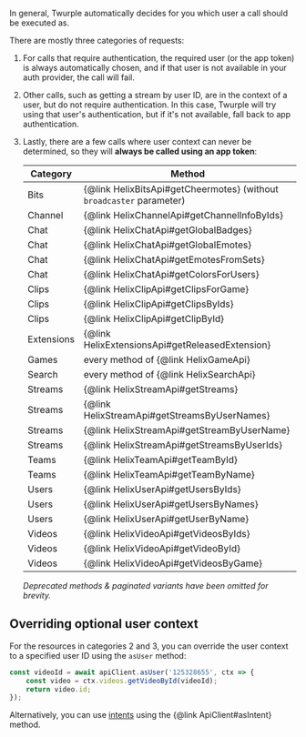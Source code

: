 In general, Twurple automatically decides for you which user a call should be executed as.

There are mostly three categories of requests:

1. For calls that require authentication, the required user (or the app token) is always automatically chosen,
and if that user is not available in your auth provider, the call will fail.

2. Other calls, such as getting a stream by user ID, are in the context of a user, but do not require authentication.
In this case, Twurple will try using that user's authentication, but if it's not available,
fall back to app authentication.

3. Lastly, there are a few calls where user context can never be determined,
so they will **always be called using an app token**:

	| Category   | Method                                                               |
	|------------|----------------------------------------------------------------------|
	| Bits       | {@link HelixBitsApi#getCheermotes} (without `broadcaster` parameter) |
	| Channel    | {@link HelixChannelApi#getChannelInfoByIds}                          |
	| Chat       | {@link HelixChatApi#getGlobalBadges}                                 |
	| Chat       | {@link HelixChatApi#getGlobalEmotes}                                 |
	| Chat       | {@link HelixChatApi#getEmotesFromSets}                               |
	| Chat       | {@link HelixChatApi#getColorsForUsers}                               |
	| Clips      | {@link HelixClipApi#getClipsForGame}                                 |
	| Clips      | {@link HelixClipApi#getClipsByIds}                                   |
	| Clips      | {@link HelixClipApi#getClipById}                                     |
	| Extensions | {@link HelixExtensionsApi#getReleasedExtension}                      |
	| Games      | every method of {@link HelixGameApi}                                 |
	| Search     | every method of {@link HelixSearchApi}                               |
	| Streams    | {@link HelixStreamApi#getStreams}                                    |
	| Streams    | {@link HelixStreamApi#getStreamsByUserNames}                         |
	| Streams    | {@link HelixStreamApi#getStreamByUserName}                           |
	| Streams    | {@link HelixStreamApi#getStreamsByUserIds}                           |
	| Teams      | {@link HelixTeamApi#getTeamById}                                     |
	| Teams      | {@link HelixTeamApi#getTeamByName}                                   |
	| Users      | {@link HelixUserApi#getUsersByIds}                                   |
	| Users      | {@link HelixUserApi#getUsersByNames}                                 |
	| Users      | {@link HelixUserApi#getUserByName}                                   |
	| Videos     | {@link HelixVideoApi#getVideosByIds}                                 |
	| Videos     | {@link HelixVideoApi#getVideoById}                                   |
	| Videos     | {@link HelixVideoApi#getVideosByGame}                                |

	*Deprecated methods & paginated variants have been omitted for brevity.*

## Overriding optional user context

For the resources in categories 2 and 3, you can override the user context to a specified user ID
using the `asUser` method:

```ts
const videoId = await apiClient.asUser('125328655', ctx => {
	const video = ctx.videos.getVideoById(videoId);
	return video.id;
});
```

Alternatively, you can use [intents](/docs/auth/concepts/intents) using the {@link ApiClient#asIntent} method.
